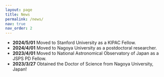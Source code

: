 ```yaml
---
layout: page
title: News
permalink: /news/
nav: true
nav_order: 2
---
```


<!-- {% include news.liquid %} -->
<!-- ### Recent Updates -->
- **2024/5/01** Moved to Stanford University as a KIPAC Fellow.
- **2024/4/01** Moved to Nagoya University as a postdoctoral researcher.
- **2023/4/01** Moved to National Astronomical Observatory of Japan as a JSPS PD Fellow.
- **2023/3/27** Obtained the Doctor of Science from Nagoya University, Japan!